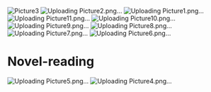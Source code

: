 ![Picture3](https://github.com/huybui76/Novel-reading/assets/59251361/4b6fda0f-ee55-4117-88db-d93dee90a382)
![Uploading Picture2.png…]()
![Uploading Picture1.png…]()
![Uploading Picture11.png…]()
![Uploading Picture10.png…]()
![Uploading Picture9.png…]()
![Uploading Picture8.png…]()
![Uploading Picture7.png…]()
![Uploading Picture6.png…]()
# Novel-reading
![Uploading Picture5.png…]()
![Uploading Picture4.png…]()

